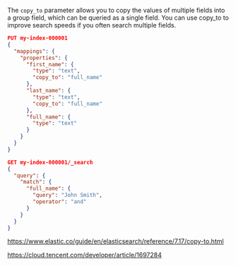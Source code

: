 The `copy_to` parameter allows you to copy the values of multiple fields into a group field, which can be queried as a single field. You can use copy_to to improve search speeds if you often search multiple fields.

```json
PUT my-index-000001
{
  "mappings": {
    "properties": {
      "first_name": {
        "type": "text",
        "copy_to": "full_name"
      },
      "last_name": {
        "type": "text",
        "copy_to": "full_name"
      },
      "full_name": {
        "type": "text"
      }
    }
  }
}
```

```json
GET my-index-000001/_search
{
  "query": {
    "match": {
      "full_name": { 
        "query": "John Smith",
        "operator": "and"
      }
    }
  }
}
```


https://www.elastic.co/guide/en/elasticsearch/reference/7.17/copy-to.html

https://cloud.tencent.com/developer/article/1697284
